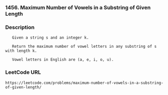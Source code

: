 ### 1456. Maximum Number of Vowels in a Substring of Given Length

### Description
       Given a string s and an integer k.
       
       Return the maximum number of vowel letters in any substring of s with length k.
       
       Vowel letters in English are (a, e, i, o, u).
    
### LeetCode URL
    https://leetcode.com/problems/maximum-number-of-vowels-in-a-substring-of-given-length/
